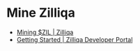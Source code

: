 # Mine Zilliqa

* [Mining $ZIL | Zilliqa](https://www.zilliqa.com/mining)
* [Getting Started | Zilliqa Developer Portal](https://dev.zilliqa.com/docs/miners/mining-getting-started/)